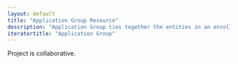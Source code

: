 ```yaml
---
layout: default
title: "Application Group Resource"
description: "Application Group ties together the entities in an enrollment process – Employers, Households, Individuals, Policies, etc."
iteratortitle: "Application Group"
---
```


Project is collaborative.